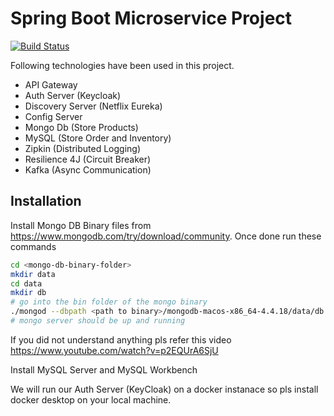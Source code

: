 # Spring Boot Microservice Project

[![Build Status](https://travis-ci.org/joemccann/dillinger.svg?branch=master)](https://travis-ci.org/joemccann/dillinger)

Following technologies have been used in this project.

- API Gateway
- Auth Server (Keycloak)
- Discovery Server (Netflix Eureka)
- Config Server
- Mongo Db (Store Products)
- MySQL (Store Order and Inventory)
- Zipkin (Distributed Logging)
- Resilience 4J (Circuit Breaker)
- Kafka (Async Communication)

## Installation

Install Mongo DB Binary files from https://www.mongodb.com/try/download/community.
Once done run these commands

```sh
cd <mongo-db-binary-folder>
mkdir data
cd data
mkdir db
# go into the bin folder of the mongo binary 
./mongod --dbpath <path to binary>/mongodb-macos-x86_64-4.4.18/data/db > <path to binary>/mongodb-macos-x86_64-4.4.18/logs/mongod.log 2>&1 &
# mongo server should be up and running
```
If you did not understand anything pls refer this video https://www.youtube.com/watch?v=p2EQUrA6SjU

Install MySQL Server and MySQL Workbench

We will run our Auth Server (KeyCloak) on a docker instanace so pls install docker desktop on your local machine.
